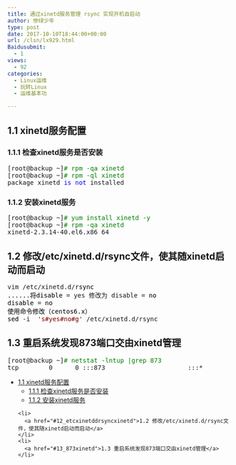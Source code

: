 ```yaml
---
title: 通过xinetd服务管理 rsync 实现开机自启动
author: 惨绿少年
type: post
date: 2017-10-10T18:44:00+00:00
url: /clsn/lx929.html
Baidusubmit:
  - 1
views:
  - 92
categories:
  - Linux运维
  - 玩转Linux
  - 运维基本功

---
```

## <span id="11_xinetd">1.1 xinetd<span style="font-family: '微软雅黑',sans-serif;">服务配置</span></span>

### <span id="111_xinetd">1.1.1 <span style="font-family: '微软雅黑',sans-serif;">检查</span>xinetd<span style="font-family: '微软雅黑',sans-serif;">服务是否安装</span></span>

<div class="cnblogs_code">
  <pre>[root@backup ~]<span style="color: #008000;">#</span><span style="color: #008000;"> rpm -qa xinetd</span>
[root@backup ~]<span style="color: #008000;">#</span><span style="color: #008000;"> rpm -ql xinetd</span>
package xinetd <span style="color: #0000ff;">is</span> <span style="color: #0000ff;">not</span> installed</pre>
</div>

### <span id="112_xinetd">1.1.2 <span style="font-family: '微软雅黑',sans-serif;">安装</span>xinetd<span style="font-family: '微软雅黑',sans-serif;">服务</span></span>

<div class="cnblogs_code">
  <pre>[root@backup ~]<span style="color: #008000;">#</span><span style="color: #008000;"> yum install xinetd -y</span>
[root@backup ~]<span style="color: #008000;">#</span><span style="color: #008000;"> rpm -qa xinetd</span>
xinetd-2.3.14-40.el6.x86_64</pre>
</div>

## <span id="12_etcxinetddrsyncxinetd">1.2 <span style="font-family: '微软雅黑',sans-serif;">修改</span>/etc/xinetd.d/rsync<span style="font-family: '微软雅黑',sans-serif;">文件，使其随</span>xinetd<span style="font-family: '微软雅黑',sans-serif;">启动而启动</span></span>

<div class="cnblogs_code">
  <pre>vim /etc/xinetd.d/<span style="color: #000000;">rsync
......将disable </span>= yes 修改为 disable =<span style="color: #000000;"> no
disable </span>=<span style="color: #000000;"> no
使用命令修改（centos6.x）
sed </span>-i  <span style="color: #800000;">'</span><span style="color: #800000;">s#yes#no#g</span><span style="color: #800000;">'</span> /etc/xinetd.d/rsync</pre>
</div>

## <span id="13_873xinetd">1.3 <span style="font-family: '微软雅黑',sans-serif;">重启系统发现</span>873<span style="font-family: '微软雅黑',sans-serif;">端口交由</span>xinetd<span style="font-family: '微软雅黑',sans-serif;">管理</span></span>

<div class="cnblogs_code">
  <pre>[root@backup ~]<span style="color: #008000;">#</span><span style="color: #008000;"> netstat -lntup |grep 873</span>
tcp        0      0 :::873                      :::*                        LISTEN      1229/xinetd   </pre>
</div>

<div id="toc_container" class="toc_white have_bullets">
  <ul class="toc_list">
    <li>
      <a href="#11_xinetd">1.1 xinetd服务配置</a><ul>
        <li>
          <a href="#111_xinetd">1.1.1 检查xinetd服务是否安装</a>
        </li>
        <li>
          <a href="#112_xinetd">1.1.2 安装xinetd服务</a>
        </li>
      </ul>
    </li>
    
    <li>
      <a href="#12_etcxinetddrsyncxinetd">1.2 修改/etc/xinetd.d/rsync文件，使其随xinetd启动而启动</a>
    </li>
    <li>
      <a href="#13_873xinetd">1.3 重启系统发现873端口交由xinetd管理</a>
    </li>
  </ul>
</div>